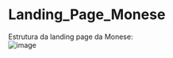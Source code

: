 # Landing_Page_Monese

Estrutura da landing page da Monese: <br>
![image](https://user-images.githubusercontent.com/99768956/157057155-9ff9733f-81c1-4536-bcb5-ee4f02371132.png)
